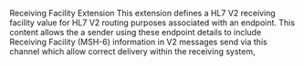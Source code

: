 Receiving Facility Extension
This extension defines a HL7 V2 receiving facility value for HL7 V2 routing purposes associated with an endpoint.
This content allows the a sender using these endpoint details to include Receiving Facility (MSH-6) information in V2 messages send via this channel which allow correct delivery within the receiving system,


